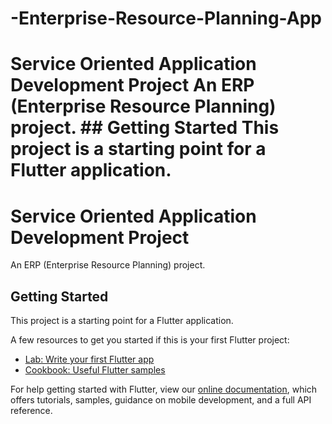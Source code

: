 # -Enterprise-Resource-Planning-App
# Service Oriented Application Development Project  An ERP (Enterprise Resource Planning) project.  ## Getting Started  This project is a starting point for a Flutter application.

# Service Oriented Application Development Project

An ERP (Enterprise Resource Planning) project.

## Getting Started

This project is a starting point for a Flutter application.

A few resources to get you started if this is your first Flutter project:

- [Lab: Write your first Flutter app](https://flutter.dev/docs/get-started/codelab)
- [Cookbook: Useful Flutter samples](https://flutter.dev/docs/cookbook)

For help getting started with Flutter, view our
[online documentation](https://flutter.dev/docs), which offers tutorials,
samples, guidance on mobile development, and a full API reference.
